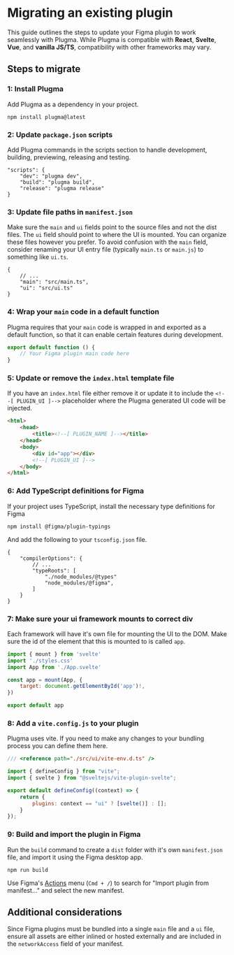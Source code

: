 # Migrating an existing plugin

This guide outlines the steps to update your Figma plugin to work seamlessly with Plugma. While Plugma is compatible with **React**, **Svelte**, **Vue**, and **vanilla JS/TS**, compatibility with other frameworks may vary.

## Steps to migrate

### 1: Install Plugma

Add Plugma as a dependency in your project.

```package-manager
npm install plugma@latest
```

### 2: Update `package.json` scripts

Add Plugma commands in the scripts section to handle development, building, previewing, releasing and testing.

```jsonc
"scripts": {
    "dev": "plugma dev",
    "build": "plugma build",
    "release": "plugma release"
}
```

### 3: Update file paths in `manifest.json`

Make sure the `main` and `ui` fields point to the source files and not the dist files. The `ui` field should point to where the UI is mounted. You can organize these files however you prefer. To avoid confusion with the `main` field, consider renaming your UI entry file (typically `main.ts` or `main.js`) to something like `ui.ts`.

```jsonc
{
	// ...
	"main": "src/main.ts",
	"ui": "src/ui.ts"
}
```

### 4: Wrap your `main` code in a default function

Plugma requires that your `main` code is wrapped in and exported as a default function, so that it can enable certain features during development.

```js
export default function () {
	// Your Figma plugin main code here
}
```

### 5: Update or remove the `index.html` template file

If you have an `index.html` file either remove it or update it to include the `<!--[ PLUGIN_UI ]-->` placeholder where the Plugma generated UI code will be injected.

```html
<html>
	<head>
		<title><!--[ PLUGIN_NAME ]--></title>
	</head>
	<body>
		<div id="app"></div>
		<!--[ PLUGIN_UI ]-->
	</body>
</html>
```

### 6: Add TypeScript definitions for Figma

If your project uses TypeScript, install the necessary type definitions for Figma

```package-manager
npm install @figma/plugin-typings
```

And add the following to your `tsconfig.json` file.

```jsonc
{
	"compilerOptions": {
        // ...
		"typeRoots": [
            "./node_modules/@types"
            "node_modules/@figma",
        ]
	}
}
```

### 7: Make sure your ui framework mounts to correct div

Each framework will have it's own file for mounting the UI to the DOM. Make sure the id of the element that this is mounted to is called `app`.

```js
import { mount } from 'svelte'
import './styles.css'
import App from './App.svelte'

const app = mount(App, {
	target: document.getElementById('app')!,
})

export default app
```

### 8: Add a `vite.config.js` to your plugin

Plugma uses vite. If you need to make any changes to your bundling process you can define them here.

```js
/// <reference path="./src/ui/vite-env.d.ts" />

import { defineConfig } from "vite";
import { svelte } from "@sveltejs/vite-plugin-svelte";

export default defineConfig((context) => {
	return {
		plugins: context == "ui" ? [svelte()] : [];
	}
});
```

### 9: Build and import the plugin in Figma

Run the `build` command to create a `dist` folder with it's own `manifest.json` file, and import it using the Figma desktop app.

```package-manager
npm run build
```

Use Figma's [Actions](https://help.figma.com/hc/en-us/articles/23570416033943-Use-the-actions-menu-in-Figma-Design) menu (`Cmd + /`) to search for "Import plugin from manifest..." and select the new manifest.

## Additional considerations

Since Figma plugins must be bundled into a single `main` file and a `ui` file, ensure all assets are either inlined or hosted externally and are included in the `networkAccess` field of your manifest.
